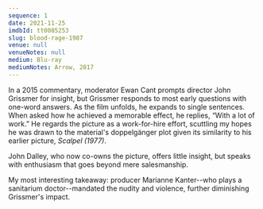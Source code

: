 ```yaml
---
sequence: 1
date: 2021-11-25
imdbId: tt0085253
slug: blood-rage-1987
venue: null
venueNotes: null
medium: Blu-ray
mediumNotes: Arrow, 2017
---
```


In a 2015 commentary, moderator Ewan Cant prompts director John Grissmer for insight, but Grissmer responds to most early questions with one-word answers. As the film unfolds, he expands to single sentences. When asked how he achieved a memorable effect, he replies, “With a lot of work.” He regards the picture as a work-for-hire effort, scuttling my hopes he was drawn to the material's doppelgänger plot given its similarity to his earlier picture, <span data-imdb-id="tt0074510">_Scalpel (1977)_</span>.

John Dalley, who now co-owns the picture, offers little insight, but speaks with enthusiasm that goes beyond mere salesmanship.

My most interesting takeaway: producer Marianne Kanter--who plays a sanitarium doctor--mandated the nudity and violence, further diminishing Grissmer's impact.
